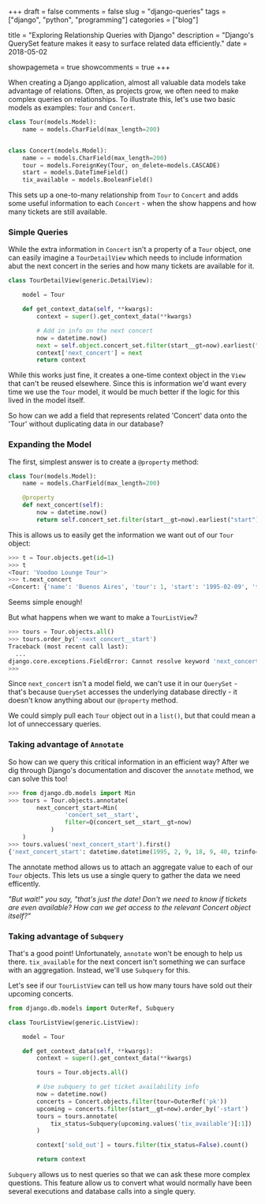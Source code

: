 +++ 
draft = false 
comments = false 
slug = "django-queries" 
tags = ["django", "python", "programming"]
categories = ["blog"]

title = "Exploring Relationship Queries with Django"
description = "Django's QuerySet feature makes it easy to surface related data efficiently."
date =  2018-05-02

showpagemeta = true
showcomments = true
+++

When creating a Django application, almost all valuable data models take advantage of relations. Often, as projects grow, we often need to make complex queries on relationships. To illustrate this, let's use two basic models as examples: `Tour` and `Concert`.

```python
class Tour(models.Model):
    name = models.CharField(max_length=200)


class Concert(models.Model):
	name = = models.CharField(max_length=200)
    tour = models.ForeignKey(Tour, on_delete=models.CASCADE)
    start = models.DateTimeField()
    tix_available = models.BooleanField()
```

This sets up a one-to-many relationship from `Tour` to `Concert` and adds some useful information to each `Concert` - when the show happens and how many tickets are still available.

### Simple Queries

While the extra information in `Concert` isn't a property of a `Tour` object, one can easily imagine a `TourDetailView` which needs to include information abut the next concert in the series and how many tickets are available for it.

```python
class TourDetailView(generic.DetailView):

    model = Tour

    def get_context_data(self, **kwargs):
        context = super().get_context_data(**kwargs)

        # Add in info on the next concert
        now = datetime.now()
        next = self.object.concert_set.filter(start__gt=now).earliest("start")
        context['next_concert'] = next
        return context
```

While this works just fine, it creates a one-time context object in the `View` that can't be reused elsewhere. Since this is information we'd want every time we use the `Tour` model, it would be much better if the logic for this lived in the model itself.

So how can we add a field that represents related 'Concert' data onto the 'Tour' without duplicating data in our database?

### Expanding the Model

The first, simplest answer is to create a `@property` method:

```python
class Tour(models.Model):
    name = models.CharField(max_length=200)

    @property
    def next_concert(self):
    	now = datetime.now()
        return self.concert_set.filter(start__gt=now).earliest("start")
```

This is allows us to easily get the information we want out of our `Tour` object:

```python
>>> t = Tour.objects.get(id=1)
>>> t
<Tour: 'Voodoo Lounge Tour'>
>>> t.next_concert
<Concert: {'name': 'Buenos Aires', 'tour': 1, 'start': '1995-02-09', 'tix_available': True}>
```

Seems simple enough!

But what happens when we want to make a `TourListView`?

```python
>>> tours = Tour.objects.all()
>>> tours.order_by('-next_concert__start')
Traceback (most recent call last):
  ...
django.core.exceptions.FieldError: Cannot resolve keyword 'next_concert' into field.
>>> 
```

Since `next_concert` isn't a model field, we can't use it in our `QuerySet` - that's because `QuerySet` accesses the underlying database directly - it doesn't know anything about our `@property` method.

We could simply pull each `Tour` object out in a `list()`, but that could mean a lot of unneccessary queries.

###  Taking advantage of `Annotate`

So how can we query this critical information in an efficient way? After we dig through Django's documentation and discover the `annotate` method, we can solve this too!

```python
>>> from django.db.models import Min
>>> tours = Tour.objects.annotate(
		next_concert_start=Min(
				'concert_set__start', 
				filter=Q(concert_set__start__gt=now)
			)
	)
>>> tours.values('next_concert_start').first()
{'next_concert_start': datetime.datetime(1995, 2, 9, 18, 9, 40, tzinfo=<UTC>)}
```

The annotate method allows us to attach an aggregate value to each of our `Tour` objects. This lets us use a single query to gather the data we need efficently.

*"But wait!" you say, "that's just the date! Don't we need to know if tickets are even available? How can we get access to the relevant Concert object itself?"*

###  Taking advantage of `Subquery`

That's a good point! Unfortunately, `annotate` won't be enough to help us there. `tix_available` for the next concert isn't something we can surface with an aggregation. Instead, we'll use `Subquery` for this.

Let's see if our `TourListView` can tell us how many tours have sold out their upcoming concerts.

```python
from django.db.models import OuterRef, Subquery

class TourListView(generic.ListView):

    model = Tour

    def get_context_data(self, **kwargs):
        context = super().get_context_data(**kwargs)

        tours = Tour.objects.all()

        # Use subquery to get ticket availability info
        now = datetime.now()
        concerts = Concert.objects.filter(tour=OuterRef('pk'))
        upcoming = concerts.filter(start__gt=now).order_by('-start')
        tours = tours.annotate(
        	tix_status=Subquery(upcoming.values('tix_available')[:1])
        )

        context['sold_out'] = tours.filter(tix_status=False).count()

        return context
```

`Subquery` allows us to nest queries so that we can ask these more complex questions. This feature allow us to convert what would normally have been several executions and database calls into a single query.

